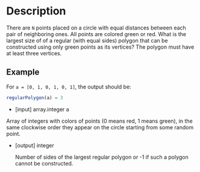 # Description

There are ``N`` points placed on a circle with equal distances between each pair of neighboring ones. All points are colored green or red. What is the largest size of of a regular (with equal sides) polygon that can be constructed using only green points as its vertices? The polygon must have at least three vertices.

## Example

For ``a = [0, 1, 0, 1, 0, 1]``, the output should be:
```javascript
regularPolygon(a) = 3
```

-   [input] array.integer a

  Array of integers with colors of points (0 means red, 1 means green), in the same clockwise order they appear on the circle starting from some random point.

- [output] integer

  Number of sides of the largest regular polygon or -1 if such a polygon cannot be constructed.
